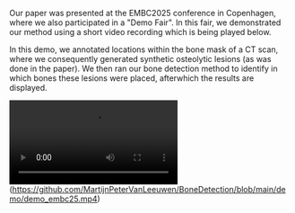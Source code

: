 Our paper was presented at the EMBC2025 conference in Copenhagen, where we also participated in a "Demo Fair". In this fair, we demonstrated our method using a short video recording which is being played below. 

In this demo, we annotated locations within the bone mask of a CT scan, where we consequently generated synthetic osteolytic lesions (as was done in the paper). We then ran our bone detection method to identify in which bones these lesions were placed, afterwhich the results are displayed.

![Watch the video](https://github.com/MartijnPeterVanLeeuwen/BoneDetection/blob/main/demo/demo_embc25.mp4)(https://github.com/MartijnPeterVanLeeuwen/BoneDetection/blob/main/demo/demo_embc25.mp4)

